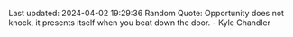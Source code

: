 Last updated: 2024-04-02 19:29:36
Random Quote: Opportunity does not knock, it presents itself when you beat down the door. - Kyle Chandler